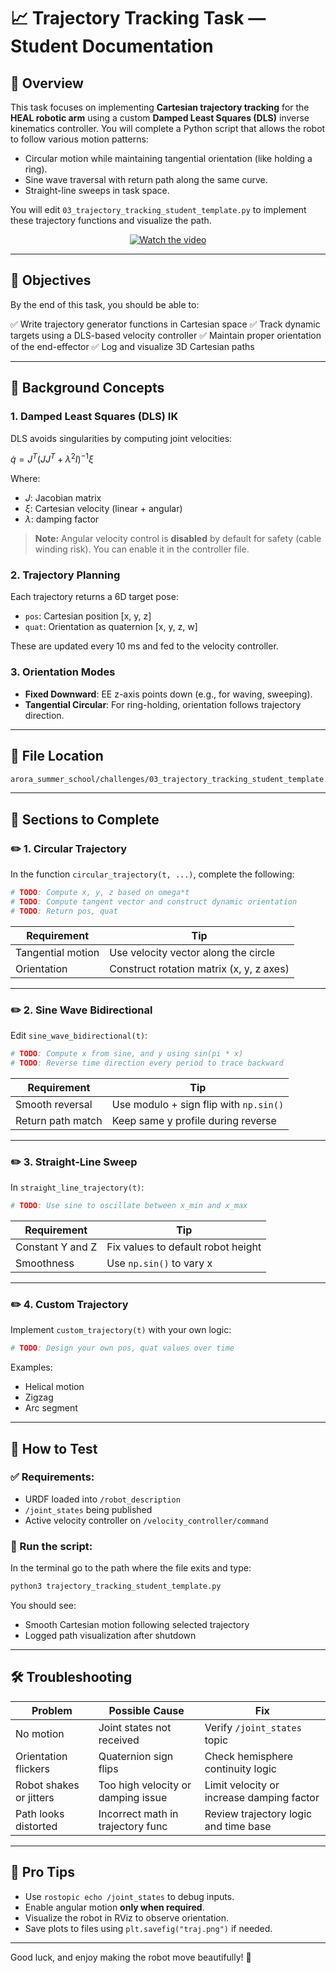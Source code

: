 # 📈 Trajectory Tracking Task — Student Documentation

## 📄 Overview

This task focuses on implementing **Cartesian trajectory tracking** for the **HEAL robotic arm** using a custom **Damped Least Squares (DLS)** inverse kinematics controller. You will complete a Python script that allows the robot to follow various motion patterns:

* Circular motion while maintaining tangential orientation (like holding a ring).
* Sine wave traversal with return path along the same curve.
* Straight-line sweeps in task space.

You will edit `03_trajectory_tracking_student_template.py` to implement these trajectory functions and visualize the path.

<div align="center">

[![Watch the video](https://img.youtube.com/vi/kliNHYT9Iak/hqdefault.jpg)](https://youtu.be/kliNHYT9Iak)

</div>

---

## 🎯 Objectives

By the end of this task, you should be able to:

✅ Write trajectory generator functions in Cartesian space
✅ Track dynamic targets using a DLS-based velocity controller
✅ Maintain proper orientation of the end-effector
✅ Log and visualize 3D Cartesian paths

---

## 🧠 Background Concepts

### 1. **Damped Least Squares (DLS) IK**

DLS avoids singularities by computing joint velocities:

$\dot{q} = J^T (JJ^T + \lambda^2 I)^{-1} \xi$

Where:

* $J$: Jacobian matrix
* $\xi$: Cartesian velocity (linear + angular)
* $\lambda$: damping factor

> **Note:** Angular velocity control is **disabled** by default for safety (cable winding risk). You can enable it in the controller file.

### 2. **Trajectory Planning**

Each trajectory returns a 6D target pose:

* `pos`: Cartesian position \[x, y, z]
* `quat`: Orientation as quaternion \[x, y, z, w]

These are updated every 10 ms and fed to the velocity controller.

### 3. **Orientation Modes**

* **Fixed Downward**: EE z-axis points down (e.g., for waving, sweeping).
* **Tangential Circular**: For ring-holding, orientation follows trajectory direction.

---

## 📁 File Location

```bash
arora_summer_school/challenges/03_trajectory_tracking_student_template.py
```


---

## 🧰 Sections to Complete

### ✏️ 1. Circular Trajectory

In the function `circular_trajectory(t, ...)`, complete the following:

```python
# TODO: Compute x, y, z based on omega*t
# TODO: Compute tangent vector and construct dynamic orientation
# TODO: Return pos, quat
```

| Requirement       | Tip                                      |
| ----------------- | ---------------------------------------- |
| Tangential motion | Use velocity vector along the circle     |
| Orientation       | Construct rotation matrix (x, y, z axes) |

---

### ✏️ 2. Sine Wave Bidirectional

Edit `sine_wave_bidirectional(t)`:

```python
# TODO: Compute x from sine, and y using sin(pi * x)
# TODO: Reverse time direction every period to trace backward
```

| Requirement       | Tip                                    |
| ----------------- | -------------------------------------- |
| Smooth reversal   | Use modulo + sign flip with `np.sin()` |
| Return path match | Keep same y profile during reverse     |

---

### ✏️ 3. Straight-Line Sweep

In `straight_line_trajectory(t)`:

```python
# TODO: Use sine to oscillate between x_min and x_max
```

| Requirement      | Tip                                |
| ---------------- | ---------------------------------- |
| Constant Y and Z | Fix values to default robot height |
| Smoothness       | Use `np.sin()` to vary x           |

---

### ✏️ 4. Custom Trajectory

Implement `custom_trajectory(t)` with your own logic:

```python
# TODO: Design your own pos, quat values over time
```

Examples:

* Helical motion
* Zigzag
* Arc segment

---

## 🔮 How to Test

### ✅ Requirements:

* URDF loaded into `/robot_description`
* `/joint_states` being published
* Active velocity controller on `/velocity_controller/command`

### 🚀 Run the script:

In the terminal go to the path where the file exits and type:

```bash
python3 trajectory_tracking_student_template.py
```

You should see:

* Smooth Cartesian motion following selected trajectory
* Logged path visualization after shutdown

---

## 🛠️ Troubleshooting

| Problem                 | Possible Cause                     | Fix                                       |
| ----------------------- | ---------------------------------- | ----------------------------------------- |
| No motion               | Joint states not received          | Verify `/joint_states` topic              |
| Orientation flickers    | Quaternion sign flips              | Check hemisphere continuity logic         |
| Robot shakes or jitters | Too high velocity or damping issue | Limit velocity or increase damping factor |
| Path looks distorted    | Incorrect math in trajectory func  | Review trajectory logic and time base     |

---

## 🔧 Pro Tips

* Use `rostopic echo /joint_states` to debug inputs.
* Enable angular motion **only when required**.
* Visualize the robot in RViz to observe orientation.
* Save plots to files using `plt.savefig("traj.png")` if needed.

---

Good luck, and enjoy making the robot move beautifully! 🧠
